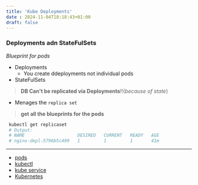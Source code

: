 ```yaml
---
title: 'Kube Deployments'
date : 2024-11-04T18:18:43+01:00
draft: false
---
```


### Deployments  adn StateFulSets 
*Blueprint for pods*
* Deployments
    * You create ddeployments not individual pods 
* StateFulSets
> **DB Can't be replicated via Deployments**!!(*because of state*)
* Menages the `replica set`

>  **get all the blueprints for the pods**
``` bash
 kubectl get replicaset
 # Output:
 # NAME                    DESIRED   CURRENT   READY   AGE
 # nginx-depl-5796b5c499   1         1         1       41m
```

------------------------------------------------------------

* [pods](/Notes/posts/CKA/pods)
* [kubectl](/Notes/posts/CKA/kubectl)
* [kube service](/Notes/posts/CKA/kube_service)
* [Kubernetes](/Notes/posts/CKA/Kubernetes)
